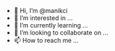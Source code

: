 - 👋 Hi, I’m @manikci
- 👀 I’m interested in ...
- 🌱 I’m currently learning ...
- 💞️ I’m looking to collaborate on ...
- 📫 How to reach me ...

<!---
manikci/manikci is a ✨ special ✨ repository because its `README.md` (this file) appears on your GitHub profile.
You can click the Preview link to take a look at your changes.
--->
